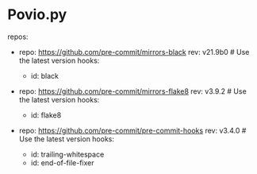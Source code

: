 # Povio.py

repos:
  - repo: https://github.com/pre-commit/mirrors-black
    rev: v21.9b0  # Use the latest version
    hooks:
      - id: black

  - repo: https://github.com/pre-commit/mirrors-flake8
    rev: v3.9.2  # Use the latest version
    hooks:
      - id: flake8

  - repo: https://github.com/pre-commit/pre-commit-hooks
    rev: v3.4.0  # Use the latest version
    hooks:
      - id: trailing-whitespace
      - id: end-of-file-fixer
